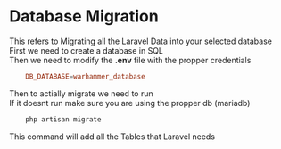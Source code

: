# Database Migration

This refers to Migrating all the Laravel Data into your selected database\
First we need to create a database in SQL\
Then we need to modify the **.env** file with the propper credentials
```conf
    DB_DATABASE=warhammer_database
``` 
Then to actially migrate we need to run\
If it doesnt run make sure you are using the propper db (mariadb)
```bash
    php artisan migrate
```
This command will add all the Tables that Laravel needs

## 